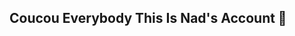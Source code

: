## Coucou Everybody This Is Nad's Account 👋

<!--
**nadazcx/nadazcx** is a ✨ _special_ ✨ repository because its `README.md` (this file) appears on your GitHub profile.

Here are some ideas to get you started:

- 🌱 I’m currently learning Kubernetes

